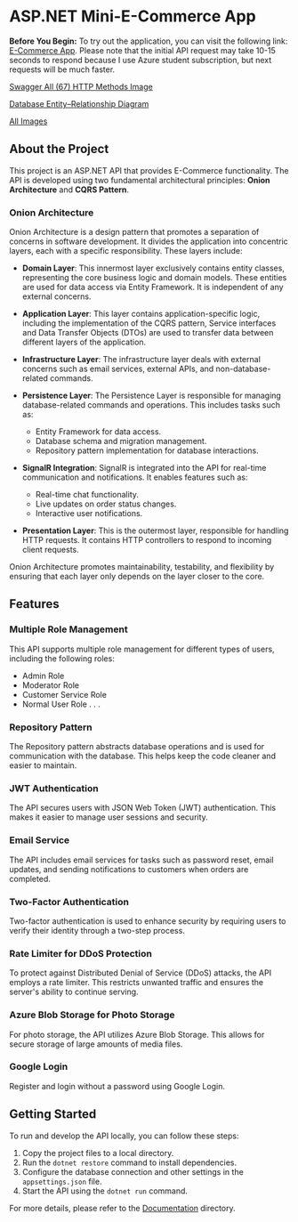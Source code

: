# ASP.NET Mini-E-Commerce App

**Before You Begin:** To try out the application, you can visit the following link: [E-Commerce App](https://e-commerce-ssr-bc738295e48f.herokuapp.com/). Please note that the initial API request may take 10-15 seconds to respond because I use Azure student subscription, but next requests will be much faster.

[Swagger All (67) HTTP Methods Image](https://github.com/umutsobe/mini-e-trade-backend---asp.net-core-6/assets/120561448/cb24ae39-9b4e-4164-aeba-0d00e24c3112)

[Database Entity–Relationship Diagram](https://github.com/umutsobe/mini-e-trade-backend---asp.net-core-6/assets/120561448/b3bde43c-d2b0-46fe-9f38-f6f92bc393d6)

[All Images](https://imgur.com/a/Xh4jWX5)

## About the Project

This project is an ASP.NET API that provides E-Commerce functionality. The API is developed using two fundamental architectural principles: **Onion Architecture** and **CQRS Pattern**.

### Onion Architecture

Onion Architecture is a design pattern that promotes a separation of concerns in software development. It divides the application into concentric layers, each with a specific responsibility. These layers include:

- **Domain Layer**: This innermost layer exclusively contains entity classes, representing the core business logic and domain models. These entities are used for data access via Entity Framework. It is independent of any external concerns.

- **Application Layer**: This layer contains application-specific logic, including the implementation of the CQRS pattern, Service interfaces and Data Transfer Objects (DTOs) are used to transfer data between different layers of the application.

- **Infrastructure Layer**: The infrastructure layer deals with external concerns such as email services, external APIs, and non-database-related commands.

- **Persistence Layer**: The Persistence Layer is responsible for managing database-related commands and operations. This includes tasks such as:

  - Entity Framework for data access.
  - Database schema and migration management.
  - Repository pattern implementation for database interactions.

- **SignalR Integration**: SignalR is integrated into the API for real-time communication and notifications. It enables features such as:

  - Real-time chat functionality.
  - Live updates on order status changes.
  - Interactive user notifications.

- **Presentation Layer**: This is the outermost layer, responsible for handling HTTP requests. It contains HTTP controllers to respond to incoming client requests.

Onion Architecture promotes maintainability, testability, and flexibility by ensuring that each layer only depends on the layer closer to the core.

## Features

### Multiple Role Management

This API supports multiple role management for different types of users, including the following roles:

- Admin Role
- Moderator Role
- Customer Service Role
- Normal User Role
  .
  .
  .

### Repository Pattern

The Repository pattern abstracts database operations and is used for communication with the database. This helps keep the code cleaner and easier to maintain.

### JWT Authentication

The API secures users with JSON Web Token (JWT) authentication. This makes it easier to manage user sessions and security.

### Email Service

The API includes email services for tasks such as password reset, email updates, and sending notifications to customers when orders are completed.

### Two-Factor Authentication

Two-factor authentication is used to enhance security by requiring users to verify their identity through a two-step process.

### Rate Limiter for DDoS Protection

To protect against Distributed Denial of Service (DDoS) attacks, the API employs a rate limiter. This restricts unwanted traffic and ensures the server's ability to continue serving.

### Azure Blob Storage for Photo Storage

For photo storage, the API utilizes Azure Blob Storage. This allows for secure storage of large amounts of media files.

### Google Login

Register and login without a password using Google Login.

## Getting Started

To run and develop the API locally, you can follow these steps:

1. Copy the project files to a local directory.
2. Run the `dotnet restore` command to install dependencies.
3. Configure the database connection and other settings in the `appsettings.json` file.
4. Start the API using the `dotnet run` command.

For more details, please refer to the [Documentation](/docs) directory.
